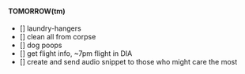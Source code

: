#### TOMORROW(tm)
- [] laundry-hangers
- [] clean all from corpse
- [] dog poops
- [] get flight info, ~7pm flight in DIA
- [] create and send audio snippet to those who might care the most




